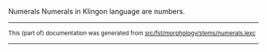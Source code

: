 Numerals
Numerals in Klingon language are numbers.

* * *

<small>This (part of) documentation was generated from [src/fst/morphology/stems/numerals.lexc](https://github.com/giellalt/lang-tlh/blob/main/src/fst/morphology/stems/numerals.lexc)</small>

---

